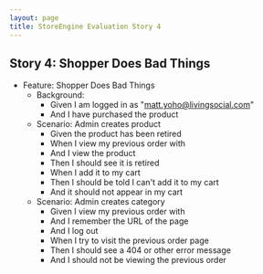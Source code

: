 ```yaml
---
layout: page
title: StoreEngine Evaluation Story 4
---
```


## Story 4: Shopper Does Bad Things

* Feature: Shopper Does Bad Things
    * Background:
        * Given I am logged in as "matt.yoho@livingsocial.com"
        * And I have purchased the product <purchased product name>
    * Scenario: Admin creates product
        * Given the product <purchased product name> has been retired
        * When I view my previous order with <purchased product name>
        * And I view the product <purchased product name>
        * Then I should see it is retired
        * When I add it to my cart
        * Then I should be told I can't add it to my cart
        * And it should not appear in my cart
    * Scenario: Admin creates category
        * Given I view my previous order with <purchased product name>
        * And I remember the URL of the page
        * And I log out
        * When I try to visit the previous order page
        * Then I should see a 404 or other error message
        * And I should not be viewing the previous order

